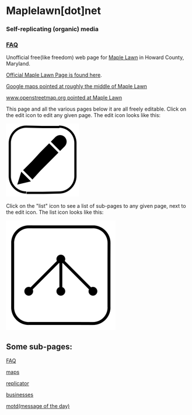 # Maplelawn[dot]net

### Self-replicating (organic) media

### [FAQ](faq/)


Unofficial free(like freedom) web page for [Maple Lawn](https://en.wikipedia.org/wiki/Maple_Lawn,_Fulton,_Maryland) in Howard County, Maryland.  

[Official Maple Lawn Page is found here](https://maplelawnmd.com/).  

[Google maps pointed at roughly the middle of Maple Lawn](https://www.google.com/maps/@39.1488193,-76.9085493,17z)

[www.openstreetmap.org pointed at Maple Lawn](https://www.openstreetmap.org/#map=16/39.1487/-76.9067)

This page and all the various pages below it are all freely editable.  Click on the edit icon to edit any given page. The edit icon looks like this:

![](iconsymbols/editor.svg)

Click on the "list" icon to see a list of sub-pages to any given page, next to the edit icon.  The list icon looks like this:

![](iconsymbols/tree.svg)

## Some sub-pages:

[FAQ](faq/)

[maps](maps/)

[replicator](replicator/)

[businesses](businesses/)

[motd(message of the day)](motd/)